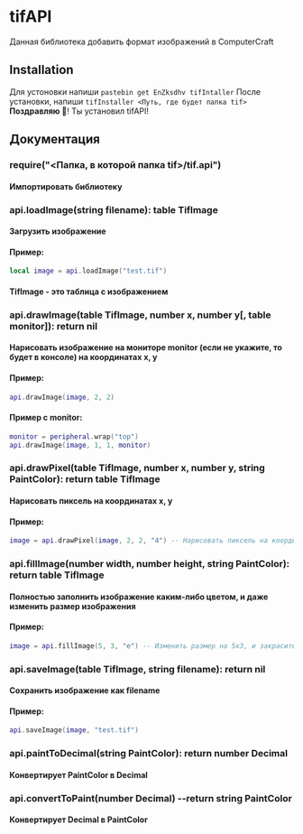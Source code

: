 # tifAPI
Данная библиотека добавить формат изображений в ComputerCraft
## Installation
Для устоновки напиши `pastebin get EnZksdhv tifIntaller`
После установки, напиши `tifInstaller <Путь, где будет папка tif>`
**Поздравляю 🎉**! Ты установил tifAPI!
## Документация
### require("<Папка, в которой папка tif>/tif.api") 
#### Импортировать библиотеку
 
### api.loadImage(string filename): table TifImage
#### Загрузить изображение
#### Пример: 
```lua
local image = api.loadImage("test.tif")
```
#### TifImage - это таблица с изображением
### api.drawImage(table TifImage, number x, number y\[, table monitor\]): return nil

#### Нарисовать изображение на мониторе monitor (если не укажите, то будет в консоле) на координатах x, y
#### Пример: 
```lua
api.drawImage(image, 2, 2)
```
#### Пример с monitor:
```lua
monitor = peripheral.wrap("top")
api.drawImage(image, 1, 1, monitor)
```
### api.drawPixel(table TifImage, number x, number y, string PaintColor): return table TifImage
#### Нарисовать пиксель на координатах x, y
#### Пример: 
```lua
image = api.drawPixel(image, 2, 2, "4") -- Нарисовать пиксель на координатах 2, 2 жёлтого цвета
```
### api.fillImage(number width, number height, string PaintColor): return table TifImage
#### Полностью заполнить изображение каким-либо цветом, и даже изменить размер изображения
#### Пример: 
```lua
image = api.fillImage(5, 3, "e") -- Изменить размер на 5x3, и закрасить красным цветом
```
### api.saveImage(table TifImage, string filename): return nil
#### Сохранить изображение как filename
#### Пример: 
```lua
api.saveImage(image, "test.tif")
```
### api.paintToDecimal(string PaintColor): return number Decimal
#### Конвертирует PaintColor в Decimal
### api.convertToPaint(number Decimal) --return string PaintColor
#### Конвертирует Decimal в PaintColor
